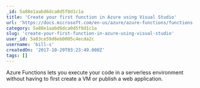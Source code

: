 ```yaml
---
_id: 5a88e1aabd6dca0d5f0d1c1a
title: 'Create your first function in Azure using Visual Studio'
url: 'https://docs.microsoft.com/en-us/azure/azure-functions/functions-create-your-first-function-visual-studio'
category: 5a88e1aabd6dca0d5f0d1c1a
slug: 'create-your-first-function-in-azure-using-visual-studio'
user_id: 5a83ce59d6eb0005c4ecda2c
username: 'bill-s'
createdOn: '2017-10-29T03:23:49.000Z'
tags: []
---
```


Azure Functions lets you execute your code in a serverless environment without having to first create a VM or publish a web application.
